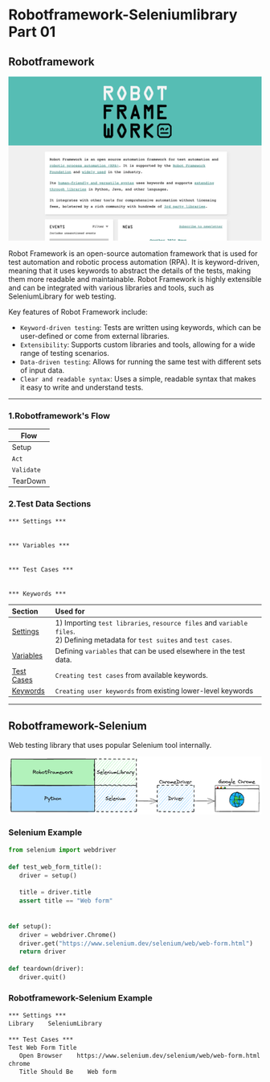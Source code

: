 # Robotframework-Seleniumlibrary Part 01

## Robotframework

![robotframework](../images/robotframework.png)

Robot Framework is an open-source automation framework that is used for test automation and robotic process automation (RPA). It is keyword-driven, meaning that it uses keywords to abstract the details of the tests, making them more readable and maintainable. Robot Framework is highly extensible and can be integrated with various libraries and tools, such as SeleniumLibrary for web testing.

Key features of Robot Framework include:

- `Keyword-driven testing`: Tests are written using keywords, which can be user-defined or come from external libraries.
- `Extensibility`: Supports custom libraries and tools, allowing for a wide range of testing scenarios.
- `Data-driven testing`: Allows for running the same test with different sets of input data.
- `Clear and readable syntax`: Uses a simple, readable syntax that makes it easy to write and understand tests.

---

### 1.Robotframework's Flow

| Flow       |
| ---------- |
| Setup      |
| `Act`      |
| `Validate` |
| TearDown   |

### 2.Test Data Sections

```robot
*** Settings ***


*** Variables ***


*** Test Cases ***


*** Keywords ***

```

| Section                                                                            | Used for                                                                                                                            |
| :--------------------------------------------------------------------------------- | :---------------------------------------------------------------------------------------------------------------------------------- |
| [Settings](https://docs.robotframework.org/docs/style_guide#settings)              | 1) Importing `test libraries`, `resource files` and `variable files`. <br/>2) Defining metadata for `test suites` and `test cases`. |
| [Variables](https://docs.robotframework.org/docs/style_guide#variables)            | Defining `variables` that can be used elsewhere in the test data.                                                                   |
| [Test Cases](https://docs.robotframework.org/docs/style_guide#test-cases-or-tasks) | `Creating test cases` from available keywords.                                                                                      |
| [Keywords](https://docs.robotframework.org/docs/style_guide#keyword)               | `Creating user keywords` from existing lower-level keywords                                                                         |

---

## Robotframework-Selenium

Web testing library that uses popular Selenium tool internally.

![robotframework-selenium](../images/robotframework-selenium.png)

### Selenium Example

```py
from selenium import webdriver

def test_web_form_title():
   driver = setup()

   title = driver.title
   assert title == "Web form"


def setup():
   driver = webdriver.Chrome()
   driver.get("https://www.selenium.dev/selenium/web/web-form.html")
   return driver

def teardown(driver):
   driver.quit()
```

### Robotframework-Selenium Example

```robot
*** Settings ***
Library    SeleniumLibrary

*** Test Cases ***
Test Web Form Title
   Open Browser    https://www.selenium.dev/selenium/web/web-form.html    chrome
   Title Should Be    Web form
```
